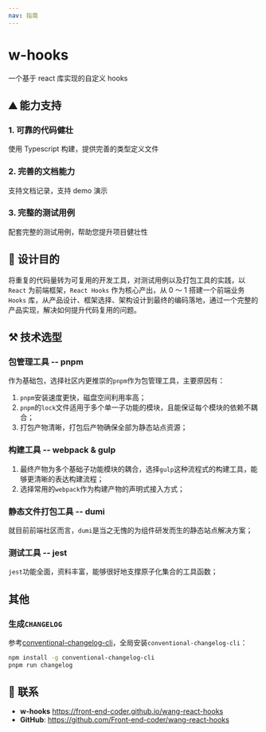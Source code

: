```yaml
---
nav: 指南
---
```


# w-hooks

一个基于 react 库实现的自定义 hooks

## ⛰️ 能力支持

### 1. 可靠的代码健壮

使用 Typescript 构建，提供完善的类型定义文件

### 2. 完善的文档能力

支持文档记录，支持 demo 演示

### 3. 完整的测试用例

配套完整的测试用例，帮助您提升项目健壮性

## 🌟 设计目的

将重复的代码量转为可复用的开发工具，对测试用例以及打包工具的实践，以 `React` 为前端框架，`React Hooks` 作为核心产出，从 0 ～ 1 搭建一个前端业务 `Hooks` 库，从产品设计、框架选择、架构设计到最终的编码落地，通过一个完整的产品实现，解决如何提升代码复用的问题。

## ⚒️ 技术选型

### 包管理工具 -- pnpm

作为基础包，选择社区内更推崇的`pnpm`作为包管理工具，主要原因有：

1. `pnpm`安装速度更快，磁盘空间利用率高；
2. `pnpm`的`lock`文件适用于多个单一子功能的模块，且能保证每个模块的依赖不耦合；
3. 打包产物清晰，打包后产物确保全部为静态站点资源；

### 构建工具 -- webpack & gulp

1. 最终产物为多个基础子功能模块的耦合，选择`gulp`这种流程式的构建工具，能够更清晰的表达构建流程；
2. 选择常用的`webpack`作为构建产物的声明式接入方式；

### 静态文件打包工具 -- dumi

就目前前端社区而言，`dumi`是当之无愧的为组件研发而生的静态站点解决方案；

### 测试工具 -- jest

`jest`功能全面，资料丰富，能够很好地支撑原子化集合的工具函数；

## 其他

### 生成`CHANGELOG`

参考[conventional-changelog-cli](https://www.npmjs.com/package/conventional-changelog-cli)，全局安装`conventional-changelog-cli`：

```bash
npm install -g conventional-changelog-cli
pnpm run changelog
```

## 📧 联系

- **w-hooks** <https://front-end-coder.github.io/wang-react-hooks></code>
- **GitHub**: <https://github.com/Front-end-coder/wang-react-hooks>

</br>

